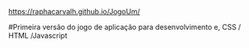 https://raphacarvalh.github.io/JogoUm/

#Primeira versão do jogo de aplicação para desenvolvimento e, CSS / HTML /Javascript
